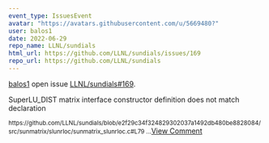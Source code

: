 ```yaml
---
event_type: IssuesEvent
avatar: "https://avatars.githubusercontent.com/u/5669480?"
user: balos1
date: 2022-06-29
repo_name: LLNL/sundials
html_url: https://github.com/LLNL/sundials/issues/169
repo_url: https://github.com/LLNL/sundials
---
```


<a href='https://github.com/balos1' target='_blank'>balos1</a> open issue <a href='https://github.com/LLNL/sundials/issues/169' target='_blank'>LLNL/sundials#169</a>.

<p>SuperLU_DIST matrix interface constructor definition does not match declaration</p><small>https://github.com/LLNL/sundials/blob/e2f29c34f324829302037a1492db480be8828084/src/sunmatrix/slunrloc/sunmatrix_slunrloc.c#L79...</small><a href='https://github.com/LLNL/sundials/issues/169' target='_blank'>View Comment</a>